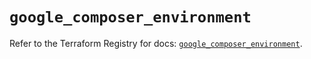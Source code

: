 # `google_composer_environment`

Refer to the Terraform Registry for docs: [`google_composer_environment`](https://registry.terraform.io/providers/hashicorp/google-beta/6.46.0/docs/resources/google_composer_environment).
